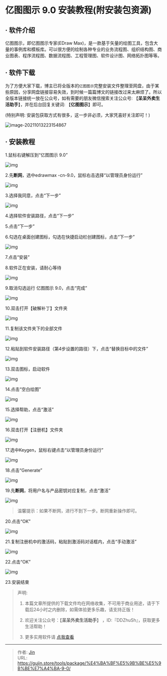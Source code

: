 # 亿图图示 9.0 安装教程(附安装包资源)


## · 软件介绍

亿图图示，即亿图图示专家(EDraw Max)，是一款基于矢量的绘图工具，包含大量的事例库和模板库。可以很方便的绘制各种专业的业务流程图、组织结构图、商业图表、程序流程图、数据流程图、工程管理图、软件设计图、网络拓扑图等等。


## · 软件下载
为了方便大家下载，博主已将全版本的`亿图图示`完整安装文件整理至网盘，由于某些原因，分享网盘链接容易失效，到时候一篇篇博文的链接改过来太麻烦了。所以全版本链接统一放在公众号，如有需要的朋友微信搜索关注公众号: 【**呆呆外卖生活助手**】，并在后台回复关键词: 【**亿图图示**】即可。

(特别声明: 安装包获取方式有很多，这一步非必须，大家凭喜好关注即可！)

![image-20211013223154867](https://img.gujin.store/img/image-20211013223154867.png)

## · 安装教程

1.鼠标右键解压到“亿图图示 9.0”

![img](https://img.gujin.store/img/v2-6cc53f6ff9af8d116493e85b849df896_720w.png)

2.先**断网**，选中edrawmax -cn-9.0，鼠标右击选择“以管理员身份运行”

![img](https://img.gujin.store/img/v2-2e938a5c3833a6f15c282043eef64a2a_720w.png)

3.选择我同意，点击“下一步”

![img](https://img.gujin.store/img/v2-66689a935ed3235968f7d8116d30419d_720w.png)

4.选择软件安装路径，点击“下一步”

5.点击“下一步”

6.勾选在桌面创建图标，勾选在快捷启动栏创建图标，点击“下一步”

![img](https://img.gujin.store/img/v2-e83852d52efe80c26d4218658d55049a_720w.png)

7.点击“安装”

8.软件正在安装，请耐心等待

![img](https://img.gujin.store/img/v2-8ab4e29c92921eead83a882aaa7a2bf2_720w.png)

9.取消勾选运行 亿图图示 9.0，点击“完成”

![img](https://img.gujin.store/img/v2-94f866f1c7d8950984a981b0e610024f_720w.png)

10.双击打开【破解补丁】文件夹

![img](https://img.gujin.store/img/v2-0d8cbb82c26e973c014c8c0d4106fe2a_720w.png)

11.复制该文件夹下的全部文件

![img](https://img.gujin.store/img/v2-e24dfcbcf76712afe94fdc96b22079df_720w.png)

12.粘贴到软件安装路径（第4步设置的路径）下，点击“替换目标中的文件”

![img](https://img.gujin.store/img/v2-3f9901a8c0ef7071116152f3511304bc_720w.png)

13.双击图标，启动软件

![img](https://img.gujin.store/img/v2-5f368c585d0b7ec21b249a78b7aef3fa_720w.png)

14.点击“空白绘图”

![img](https://img.gujin.store/img/v2-1500497a6654fd57e03646e23ac2736e_720w.png)

15.选择帮助，点击“激活”

![img](https://img.gujin.store/img/v2-94aaf83333c6d91328bae01967f393a9_720w.png)

16.双击打开【注册机】文件夹

![img](https://img.gujin.store/img/v2-7f20e9578c5c2a82ef2aa1a264ab07a0_720w.png)

17.选中Keygen，鼠标右键点击“以管理员身份运行”

![img](https://img.gujin.store/img/v2-a8abe7247d75fdbac10b5e9154f28dec_720w.png)

18.点击“Generate”

![img](https://img.gujin.store/img/v2-402e6b3d3a6e7caa06ad12b66c7f7504_720w.png)

19.先**断网**，将用户名与产品密钥对应复制，点击“激活”

![img](https://img.gujin.store/img/v2-2a58ca4d0f153b203f152f5094ba9abc_720w.png)

> 温馨提示：如果不断网，进行不到下一步。断网重新操作即可。

20.点击“OK”

![img](https://img.gujin.store/img/v2-3cff5c658789db4e521f34a1e840227e_720w.png)

21.复制注册机中的激活码，粘贴到激活码对话框内，点击“手动激活”

![img](https://img.gujin.store/img/v2-e78afe4b5baaf48f515b3c4cbd35fc0f_720w.png)

22.点击“OK”

![img](https://img.gujin.store/img/v2-757ecf05e0ea9f02cb71294e229c8c4f_720w.png)

23.安装结束




> 声明: 
>
> 1. 本篇文章所提供的下载文件均在网络收集，不可用于商业用途，请于下载后24小时之内删除，如需体验更多乐趣，请支持正版！
>
> 2. 欢迎关注公众号：【**呆呆外卖生活助手**】 ，ID:『DDZhuSh』，获取更多生活帮助！
>
> 3. 更多实用软件请  [点我查看](/tools)


---

> 作者: [Jin](https://img.gujin.store/img/favicon.ico)  
> URL: https://gujin.store/tools/package/%E4%BA%BF%E5%9B%BE%E5%9B%BE%E7%A4%BA-9-0/  

